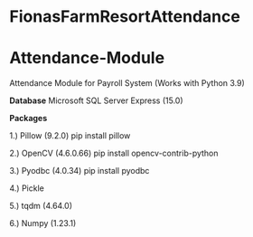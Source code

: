 # FionasFarmResortAttendance 

# Attendance-Module
Attendance Module for Payroll System (Works with Python 3.9)


**Database**
Microsoft SQL Server Express (15.0)

**Packages**

1.) Pillow (9.2.0)
pip install pillow

2.) OpenCV (4.6.0.66)
pip install opencv-contrib-python

3.) Pyodbc (4.0.34)
pip install pyodbc

4.) Pickle

5.) tqdm (4.64.0)

6.) Numpy (1.23.1)
